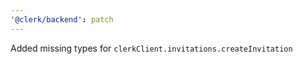 ```yaml
---
'@clerk/backend': patch
---
```


Added missing types for `clerkClient.invitations.createInvitation`
